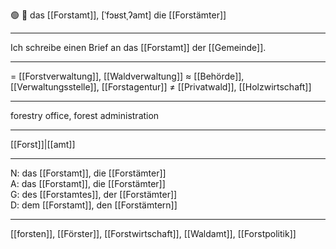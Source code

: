 🟢 🌲 das [[Forstamt]], [ˈfɔʁstˌʔamt]
die [[Forstämter]]

---
Ich schreibe einen Brief an das [[Forstamt]] der [[Gemeinde]].

---
= [[Forstverwaltung]], [[Waldverwaltung]]
≈ [[Behörde]], [[Verwaltungsstelle]], [[Forstagentur]]
≠ [[Privatwald]], [[Holzwirtschaft]]

---
forestry office, forest administration

---
[[Forst]]|[[amt]]

---
N: das [[Forstamt]], die [[Forstämter]]  
A: das [[Forstamt]], die [[Forstämter]]  
G: des [[Forstamtes]], der [[Forstämter]]  
D: dem [[Forstamt]], den [[Forstämtern]]  

---
[[forsten]], [[Förster]], [[Forstwirtschaft]], [[Waldamt]], [[Forstpolitik]]
